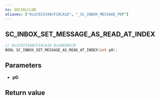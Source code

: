 ```yaml
---
ns: SOCIALCLUB
aliases: ["0x2C015348CF19CA1D", "_SC_INBOX_MESSAGE_POP"]
---
```

## SC_INBOX_SET_MESSAGE_AS_READ_AT_INDEX

```c
// 0x2C015348CF19CA1D 0x19EE0CCB
BOOL SC_INBOX_SET_MESSAGE_AS_READ_AT_INDEX(int p0);
```


## Parameters
* **p0**: 

## Return value
